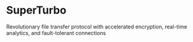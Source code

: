 # SuperTurbo
Revolutionary file transfer protocol with accelerated encryption, real-time analytics, and fault-tolerant connections
